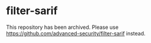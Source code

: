 # filter-sarif

This repository has been archived. Please use https://github.com/advanced-security/filter-sarif instead.
